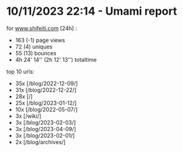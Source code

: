 # 10/11/2023 22:14 - Umami report
for www.shifeiti.com [24h] :

 - 163 (-1) page views
 - 72 (4) uniques
 - 55 (13) bounces
 - 4h 24' 14'' (2h 12' 13'') totaltime


top 10 urls:
 - 35x [/blog/2022-12-09/]
 - 31x [/blog/2022-12-22/]
 - 28x [/]
 - 25x [/blog/2023-01-12/]
 - 10x [/blog/2022-05-07/]
 - 3x [/wiki/]
 - 3x [/blog/2023-02-03/]
 - 3x [/blog/2023-04-09/]
 - 3x [/blog/2023-02-01/]
 - 2x [/blog/archives/]


